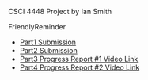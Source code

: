 CSCI 4448 Project
by Ian Smith

FriendlyReminder

* [Part1 Submission](Smith_FriendlyReminder_Part1.pdf)
* [Part2 Submission](Smith_FriendlyReminder_Part2.pdf)
* [Part3 Progress Report \#1 Video Link](Smith_FriendlyReminder_Part3.txt)
* [Part4 Progress Report \#2 Video Link](Smith_FriendlyReminder_Part4.txt)
